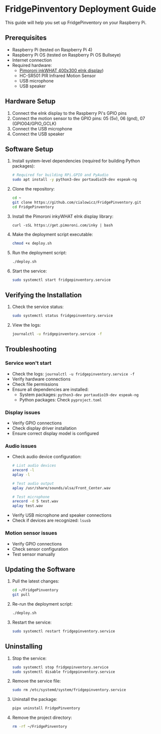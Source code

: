 # FridgePinventory Deployment Guide

This guide will help you set up FridgePinventory on your Raspberry Pi.

## Prerequisites

- Raspberry Pi (tested on Raspberry Pi 4)
- Raspberry Pi OS (tested on Raspberry Pi OS Bullseye)
- Internet connection
- Required hardware:
  - [Pimoroni inkWHAT 400x300 eInk display](https://learn.pimoroni.com/article/getting-started-with-inky-what))
  - HC-SR501 PIR Infrared Motion Sensor
  - USB microphone
  - USB speaker

## Hardware Setup

1. Connect the eInk display to the Raspberry Pi's GPIO pins
2. Connect the motion sensor to the GPIO pins: 05 (5v), 06 (gnd), 07 (GPIO04/GPIO_GCLK)
3. Connect the USB microphone
4. Connect the USB speaker

## Software Setup

1. Install system-level dependencies (required for building Python packages):
   ```bash
   # Required for building RPi.GPIO and PyAudio
   sudo apt install -y python3-dev portaudio19-dev espeak-ng
   ```

2. Clone the repository:
   ```bash
   cd ~
   git clone https://github.com/cialowicz/FridgePinventory.git
   cd FridgePinventory
   ```

3. Install the Pimoroni inkyWHAT eInk display library:
   ```
   curl -sSL https://get.pimoroni.com/inky | bash
   ```

4. Make the deployment script executable:
   ```bash
   chmod +x deploy.sh
   ```

5. Run the deployment script:
   ```bash
   ./deploy.sh
   ```

6. Start the service:
   ```bash
   sudo systemctl start fridgepinventory.service
   ```

## Verifying the Installation

1. Check the service status:
   ```bash
   sudo systemctl status fridgepinventory.service
   ```

2. View the logs:
   ```bash
   journalctl -u fridgepinventory.service -f
   ```

## Troubleshooting

### Service won't start
- Check the logs: `journalctl -u fridgepinventory.service -f`
- Verify hardware connections
- Check file permissions
- Ensure all dependencies are installed:
  - System packages: `python3-dev portaudio19-dev espeak-ng`
  - Python packages: Check `pyproject.toml`

### Display issues
- Verify GPIO connections
- Check display driver installation
- Ensure correct display model is configured

### Audio issues
- Check audio device configuration:
  ```bash
  # List audio devices
  arecord -l
  aplay -l
  
  # Test audio output
  aplay /usr/share/sounds/alsa/Front_Center.wav
  
  # Test microphone
  arecord -d 5 test.wav
  aplay test.wav
  ```
- Verify USB microphone and speaker connections
- Check if devices are recognized: `lsusb`

### Motion sensor issues
- Verify GPIO connections
- Check sensor configuration
- Test sensor manually

## Updating the Software

1. Pull the latest changes:
   ```bash
   cd ~/FridgePinventory
   git pull
   ```

2. Re-run the deployment script:
   ```bash
   ./deploy.sh
   ```

3. Restart the service:
   ```bash
   sudo systemctl restart fridgepinventory.service
   ```

## Uninstalling

1. Stop the service:
   ```bash
   sudo systemctl stop fridgepinventory.service
   sudo systemctl disable fridgepinventory.service
   ```

2. Remove the service file:
   ```bash
   sudo rm /etc/systemd/system/fridgepinventory.service
   ```

3. Uninstall the package:
   ```bash
   pipx uninstall FridgePinventory
   ```

4. Remove the project directory:
   ```bash
   rm -rf ~/FridgePinventory
   ``` 